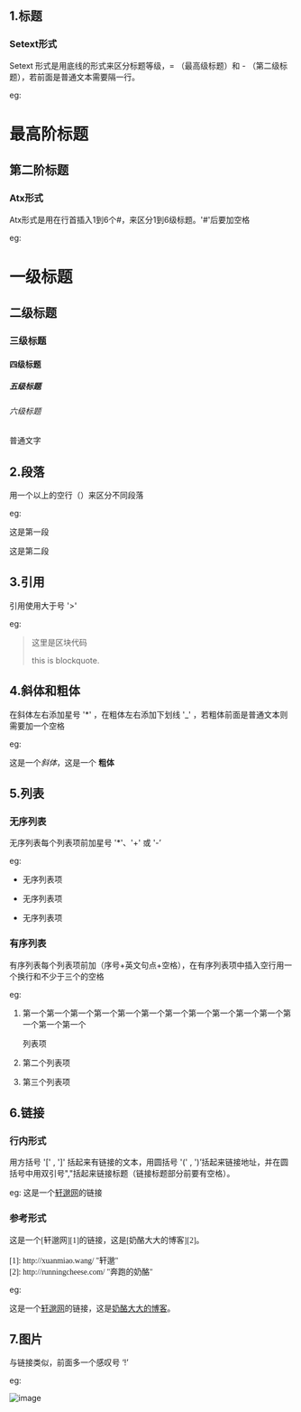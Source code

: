 ## 1.标题
### Setext形式
Setext 形式是用底线的形式来区分标题等级，= （最高级标题）和 - （第二级标题），若前面是普通文本需要隔一行。

eg:

最高阶标题
=
第二阶标题
-
### Atx形式 
Atx形式是用在行首插入1到6个#，来区分1到6级标题。'#'后要加空格

eg:
# 一级标题
## 二级标题
### 三级标题
#### 四级标题
##### 五级标题
###### 六级标题
普通文字
## 2.段落
用一个以上的空行（）来区分不同段落

eg:

这是第一段

这是第二段
## 3.引用
引用使用大于号 '>'

eg:
> 这里是区块代码
>
>this is blockquote.
## 4.斜体和粗体
在斜体左右添加星号 '*' ，在粗体左右添加下划线 '_' ，若粗体前面是普通文本则需要加一个空格

eg:

这是一个*斜体*，这是一个 __粗体__
## 5.列表
### 无序列表
无序列表每个列表项前加星号 '*'、'+' 或 '-’

eg:
+ 无序列表项
* 无序列表项
- 无序列表项 
### 有序列表
有序列表每个列表项前加（序号+英文句点+空格），在有序列表项中插入空行用一个换行和不少于三个的空格

eg:
1. 第一个第一个第一个第一个第一个第一个第一个第一个第一个第一个第一个第一个第一个第一个

   列表项
2. 第二个列表项
3. 第三个列表项
## 6.链接
### 行内形式
用方括号 '[' , ']' 括起来有链接的文本，用圆括号 '(' , ')’括起来链接地址，并在圆括号中用双引号","括起来链接标题（链接标题部分前要有空格）。

eg:
这是一个[轩邈网](http://xuanmiao.wang/ "轩邈")的链接
### 参考形式
<pre style="background:transparent; font-size:14px; font-family:Microsoft;  padding:0;" >
这是一个[轩邈网][1]的链接，这是[奶酪大大的博客][2]。

[1]: http://xuanmiao.wang/ "轩邈"
[2]: http://runningcheese.com/ "奔跑的奶酪"
</pre>

eg:

这是一个[轩邈网][1]的链接，这是[奶酪大大的博客][2]。

[1]: http://xuanmiao.wang/ "轩邈"
[2]: http://runningcheese.com/ "奔跑的奶酪"

## 7.图片
与链接类似，前面多一个感叹号 ‘!’

eg:

![image](http://xuanmiao.wang/style/image/eye_xuanmiao.png)